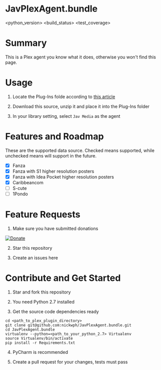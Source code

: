 JavPlexAgent.bundle
===

<python_version> <build_status> <test_coverage>

# Summary

This is a Plex agent you know what it does, otherwise you won't find this page.

# Usage

1. Locate the Plug-Ins folde according to [this article](https://support.plex.tv/articles/201106098-how-do-i-find-the-plug-ins-folder/)

2. Download this source, unzip it and place it into the Plug-Ins folder

3. In your library setting, select `Jav Media` as the agent

# Features and Roadmap

These are the supported data source. Checked means supported, while unchecked means will support in the future.

- [x] Fanza
- [x] Fanza with S1 higher resolution posters 
- [x] Fanza with Idea Pocket higher resolution posters 
- [x] Caribbeancom
- [ ] S-cute
- [ ] 1Pondo

# Feature Requests

1. Make sure you have submitted donations

[![Donate](https://www.paypalobjects.com/en_US/i/btn/btn_donateCC_LG.gif)](https://www.paypal.com/cgi-bin/webscr?cmd=_s-xclick&hosted_button_id=UKKJEAK6TGKGE&source=url)

2. Star this repository

3. Create an issues here

# Contribute and Get Started

1. Star and fork this repository

2. You need Python 2.7 installed 

3. Get the source code dependencies ready
```shell script
cd <path_to_plex_plugin_directory>
git clone git@github.com:nickwph/JavPlexAgent.bundle.git
cd JavPlexAgent.bundle
virtualenv --python=<path_to_your_python_2.7> Virtualenv
source Virtualenv/bin/activate
pip install -r Requirements.txt
```

4. PyCharm is recommended

5. Create a pull request for your changes, tests must pass 